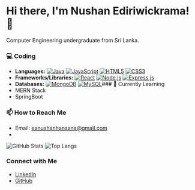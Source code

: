 # Hi there, I'm Nushan Ediriwickrama! 👋

Computer Engineering undergraduate from Sri Lanka.

### 💻 Coding
- **Languages:** [![Java](https://img.shields.io/badge/Java-007396?style=for-the-badge&logo=java&logoColor=white)](#) [![JavaScript](https://img.shields.io/badge/JavaScript-F7DF1E?style=for-the-badge&logo=javascript&logoColor=black)](#) [![HTML5](https://img.shields.io/badge/HTML5-E34F26?style=for-the-badge&logo=html5&logoColor=white)](#) [![CSS3](https://img.shields.io/badge/CSS3-1572B6?style=for-the-badge&logo=css3&logoColor=white)](#)
- **Frameworks/Libraries:** [![React](https://img.shields.io/badge/React-61DAFB?style=for-the-badge&logo=react&logoColor=black)](#) [![Node.js](https://img.shields.io/badge/Node.js-339933?style=for-the-badge&logo=node.js&logoColor=white)](#) [![Express.js](https://img.shields.io/badge/Express.js-000000?style=for-the-badge&logo=express&logoColor=white)](#)
- **Databases:** [![MongoDB](https://img.shields.io/badge/MongoDB-47A248?style=for-the-badge&logo=mongodb&logoColor=white)](#) [![MySQL](https://img.shields.io/badge/MySQL-4479A1?style=for-the-badge&logo=mysql&logoColor=white)](#)### 🌱 Currently Learning
- MERN Stack
- SpringBoot

### 📫 How to Reach Me
- Email: eanushanhansana@gmail.com
- 
![GitHub Stats](https://github-readme-stats.vercel.app/api?username=nushan2000&show_icons=true&theme=radical)
![Top Langs](https://github-readme-stats.vercel.app/api/top-langs/?username=nushan2000&layout=compact&theme=radical)
### Connect with Me

- [LinkedIn](www.linkedin.com/in/nushan-ediriwickrama-0278842b2)
- [GitHub](https://github.com/nushan2000)





